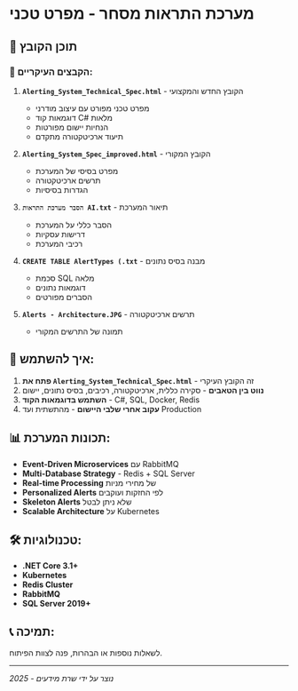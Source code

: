 # מערכת התראות מסחר - מפרט טכני

## 📁 תוכן הקובץ

### 🎯 הקבצים העיקריים:

1. **`Alerting_System_Technical_Spec.html`** - הקובץ החדש והמקצועי
   - מפרט טכני מפורט עם עיצוב מודרני
   - דוגמאות קוד C# מלאות
   - הנחיות יישום מפורטות
   - תיעוד ארכיטקטורה מתקדם

2. **`Alerting_System_Spec_improved.html`** - הקובץ המקורי
   - מפרט בסיסי של המערכת
   - תרשים ארכיטקטורה
   - הגדרות בסיסיות

3. **`הסבר מערכת התראות AI.txt`** - תיאור המערכת
   - הסבר כללי על המערכת
   - דרישות עסקיות
   - רכיבי המערכת

4. **`CREATE TABLE AlertTypes (.txt`** - מבנה בסיס נתונים
   - סכמת SQL מלאה
   - דוגמאות נתונים
   - הסברים מפורטים

5. **`Alerts - Architecture.JPG`** - תרשים ארכיטקטורה
   - תמונה של התרשים המקורי

## 🚀 איך להשתמש:

1. **פתח את `Alerting_System_Technical_Spec.html`** - זה הקובץ העיקרי
2. **נווט בין הטאבים** - סקירה כללית, ארכיטקטורה, רכיבים, בסיס נתונים, יישום
3. **השתמש בדוגמאות הקוד** - C#, SQL, Docker, Redis
4. **עקוב אחרי שלבי היישום** - מהתשתית ועד Production

## 📊 תכונות המערכת:

- **Event-Driven Microservices** עם RabbitMQ
- **Multi-Database Strategy** - Redis + SQL Server
- **Real-time Processing** של מחירי מניות
- **Personalized Alerts** לפי החזקות ועוקבים
- **Skeleton Alerts** שלא ניתן לבטל
- **Scalable Architecture** על Kubernetes

## 🛠 טכנולוגיות:

- **.NET Core 3.1+**
- **Kubernetes**
- **Redis Cluster**
- **RabbitMQ**
- **SQL Server 2019+**

## 📞 תמיכה:

לשאלות נוספות או הבהרות, פנה לצוות הפיתוח.

---
*נוצר על ידי שרת מידעים - 2025*